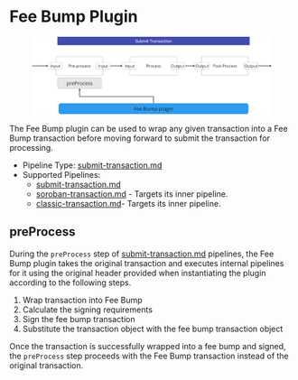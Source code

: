 # Fee Bump Plugin



<figure><img src="../../../.gitbook/assets/image (11).png" alt=""><figcaption></figcaption></figure>

The Fee Bump plugin can be used to wrap any given transaction into a Fee Bump transaction before moving forward to submit the transaction for processing.



* Pipeline Type: [submit-transaction.md](../../core/pipelines/submit-transaction.md "mention")
* Supported Pipelines:&#x20;
  * [submit-transaction.md](../../core/pipelines/submit-transaction.md "mention")
  * [soroban-transaction.md](../../core/pipelines/soroban-transaction.md "mention") - Targets its inner pipeline.
  * [classic-transaction.md](../../core/pipelines/classic-transaction.md "mention")- Targets its inner pipeline.

## preProcess

During the `preProcess` step of [submit-transaction.md](../../core/pipelines/submit-transaction.md "mention") pipelines, the Fee Bump plugin takes the original transaction and executes internal pipelines for it using the original header provided when instantiating the plugin according to the following steps.

1. Wrap transaction into Fee Bump
2. Calculate the signing requirements
3. Sign the fee bump transaction
4. Substitute the transaction object with the fee bump transaction object

Once the transaction is successfully wrapped into a fee bump and signed, the `preProcess` step proceeds with the Fee Bump transaction instead of the original transaction.
